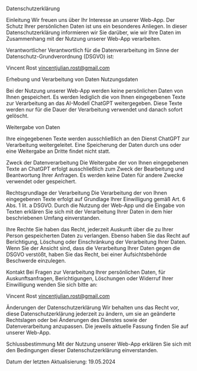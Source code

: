 Datenschutzerklärung

Einleitung
Wir freuen uns über Ihr Interesse an unserer Web-App. Der Schutz Ihrer persönlichen Daten ist uns ein besonderes Anliegen. In dieser Datenschutzerklärung informieren wir Sie darüber, wie wir Ihre Daten im Zusammenhang mit der Nutzung unserer Web-App verarbeiten.

Verantwortlicher
Verantwortlich für die Datenverarbeitung im Sinne der Datenschutz-Grundverordnung (DSGVO) ist:

Vincent Rost
vincentjulian.rost@gmail.com

Erhebung und Verarbeitung von Daten
Nutzungsdaten

Bei der Nutzung unserer Web-App werden keine persönlichen Daten von Ihnen gespeichert. Es werden lediglich die von Ihnen eingegebenen Texte zur Verarbeitung an das AI-Modell ChatGPT weitergegeben. Diese Texte werden nur für die Dauer der Verarbeitung verwendet und danach sofort gelöscht.

Weitergabe von Daten

Ihre eingegebenen Texte werden ausschließlich an den Dienst ChatGPT zur Verarbeitung weitergeleitet. Eine Speicherung der Daten durch uns oder eine Weitergabe an Dritte findet nicht statt.

Zweck der Datenverarbeitung
Die Weitergabe der von Ihnen eingegebenen Texte an ChatGPT erfolgt ausschließlich zum Zweck der Bearbeitung und Beantwortung Ihrer Anfragen. Es werden keine Daten für andere Zwecke verwendet oder gespeichert.

Rechtsgrundlage der Verarbeitung
Die Verarbeitung der von Ihnen eingegebenen Texte erfolgt auf Grundlage Ihrer Einwilligung gemäß Art. 6 Abs. 1 lit. a DSGVO. Durch die Nutzung der Web-App und die Eingabe von Texten erklären Sie sich mit der Verarbeitung Ihrer Daten in dem hier beschriebenen Umfang einverstanden.

Ihre Rechte
Sie haben das Recht, jederzeit Auskunft über die zu Ihrer Person gespeicherten Daten zu verlangen. Ebenso haben Sie das Recht auf Berichtigung, Löschung oder Einschränkung der Verarbeitung Ihrer Daten. Wenn Sie der Ansicht sind, dass die Verarbeitung Ihrer Daten gegen die DSGVO verstößt, haben Sie das Recht, bei einer Aufsichtsbehörde Beschwerde einzulegen.

Kontakt
Bei Fragen zur Verarbeitung Ihrer persönlichen Daten, für Auskunftsanfragen, Berichtigungen, Löschungen oder Widerruf Ihrer Einwilligung wenden Sie sich bitte an:

Vincent Rost
vincentjulian.rost@gmail.com

Änderungen der Datenschutzerklärung
Wir behalten uns das Recht vor, diese Datenschutzerklärung jederzeit zu ändern, um sie an geänderte Rechtslagen oder bei Änderungen des Dienstes sowie der Datenverarbeitung anzupassen. Die jeweils aktuelle Fassung finden Sie auf unserer Web-App.

Schlussbestimmung
Mit der Nutzung unserer Web-App erklären Sie sich mit den Bedingungen dieser Datenschutzerklärung einverstanden.

Datum der letzten Aktualisierung: 19.05.2024
